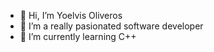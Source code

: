 - 👋 Hi, I’m Yoelvis Oliveros
- 👀 I’m a really pasionated software developer
- 🌱 I’m currently learning C++

<!---
yoliveros/yoliveros is a ✨ special ✨ repository because its `README.md` (this file) appears on your GitHub profile.
You can click the Preview link to take a look at your changes.
--->
